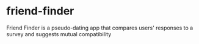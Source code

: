 # friend-finder
Friend Finder is a pseudo-dating app that compares users' responses to a survey and suggests mutual compatibility

